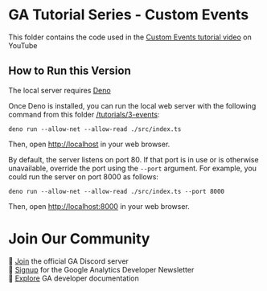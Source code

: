 # GA Tutorial Series - Custom Events

This folder contains the code used in the
[Custom Events tutorial video](https://youtu.be/QmEOPuJr05w) on YouTube

## How to Run this Version

The local server requires [Deno](https://deno.land)

Once Deno is installed, you can run the local web server with the following
command from this folder [/tutorials/3-events](/tutorials/3-custom-events):

```
deno run --allow-net --allow-read ./src/index.ts
```

Then, open <http://localhost> in your web browser.

By default, the server listens on port 80. If that port is in use or is
otherwise unavailable, override the port using the `--port` argument.  For
example, you could run the server on port 8000 as follows:

```
deno run --allow-net --allow-read ./src/index.ts --port 8000
```

Then, open <http://localhost:8000> in your web browser.

# Join Our Community

💬 [Join](https://discord.gg/65mah7ZZsG) the official GA Discord server\
📝 [Signup](https://groups.google.com/g/google-analytics-developer-newsletter)
for the Google Analytics Developer Newsletter\
📄 [Explore](https://developers.google.com/analytics/) GA developer
documentation
